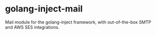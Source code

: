 # golang-inject-mail
Mail module for the golang-inject framework, with out-of-the-box SMTP and AWS SES integrations.
